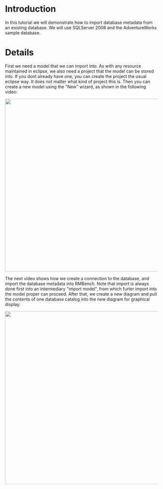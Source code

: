 # Introduction #

In this tutorial we will demonstrate how to import database metadata from an existing database. We will use SQLServer 2008 and the AdventureWorks sample database.


# Details #

First we need a model that we can import into. As with any resource maintained in eclipse, we also need a project that the model can be stored into. If you dont already have one, you can create the project the usual eclipse way. It does not matter what kind of project this is. Then you can create a new model using the "New" wizard, as shown in the following video:

<a href='http://www.youtube.com/watch?feature=player_embedded&v=-P9a_uY2JaE' target='_blank'><img src='http://img.youtube.com/vi/-P9a_uY2JaE/0.jpg' width='798' height=568 /></a>

The next video shows how we create a connection to the database, and import the database metadata into RMBench. Note that import is always done first into an intermediary "import model", from which furter import into the model proper can proceed. After that, we create a new diagram and pull the contents of one database catalog into the new diagram for graphical display:

<a href='http://www.youtube.com/watch?feature=player_embedded&v=W5i9rQt-cd8' target='_blank'><img src='http://img.youtube.com/vi/W5i9rQt-cd8/0.jpg' width='798' height=568 /></a>